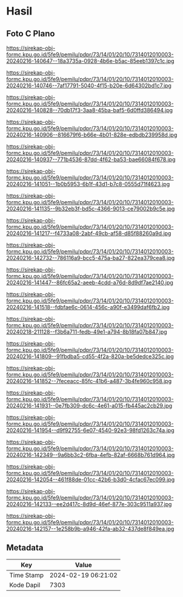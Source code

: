 # Hasil

## Foto C Plano

https://sirekap-obj-formc.kpu.go.id/5fe9/pemilu/pdpr/73/14/01/20/10/7314012010003-20240216-140647--18a3735a-0928-4b6e-b5ac-85eeb1397c1c.jpg

https://sirekap-obj-formc.kpu.go.id/5fe9/pemilu/pdpr/73/14/01/20/10/7314012010003-20240216-140746--7af17791-5040-4f15-b20e-6d64302bd1c7.jpg

https://sirekap-obj-formc.kpu.go.id/5fe9/pemilu/pdpr/73/14/01/20/10/7314012010003-20240216-140828--70db17f3-3aa8-45ba-baf5-6d0ffd386494.jpg

https://sirekap-obj-formc.kpu.go.id/5fe9/pemilu/pdpr/73/14/01/20/10/7314012010003-20240216-140906--816679f6-b66e-4b01-828e-edbdb239958d.jpg

https://sirekap-obj-formc.kpu.go.id/5fe9/pemilu/pdpr/73/14/01/20/10/7314012010003-20240216-140937--771b4536-87dd-4f62-ba53-bae66084f678.jpg

https://sirekap-obj-formc.kpu.go.id/5fe9/pemilu/pdpr/73/14/01/20/10/7314012010003-20240216-141051--1b0b5953-6b1f-43d1-b7c8-0555d71f4623.jpg

https://sirekap-obj-formc.kpu.go.id/5fe9/pemilu/pdpr/73/14/01/20/10/7314012010003-20240216-141135--9b32eb3f-bd5c-4366-9013-ce79002b9c5e.jpg

https://sirekap-obj-formc.kpu.go.id/5fe9/pemilu/pdpr/73/14/01/20/10/7314012010003-20240216-141217--f4733a08-2abf-49cb-af58-d85f88260a9d.jpg

https://sirekap-obj-formc.kpu.go.id/5fe9/pemilu/pdpr/73/14/01/20/10/7314012010003-20240216-142732--786116a9-bcc5-475a-ba27-822ea379cea8.jpg

https://sirekap-obj-formc.kpu.go.id/5fe9/pemilu/pdpr/73/14/01/20/10/7314012010003-20240216-141447--86fc65a2-aeeb-4cdd-a76d-8d9df7ae2140.jpg

https://sirekap-obj-formc.kpu.go.id/5fe9/pemilu/pdpr/73/14/01/20/10/7314012010003-20240216-141518--fdbfae6c-0614-456c-a90f-e3499daf6fb2.jpg

https://sirekap-obj-formc.kpu.go.id/5fe9/pemilu/pdpr/73/14/01/20/10/7314012010003-20240218-211128--f3b6a711-fedb-49e1-a794-8b18fa07b847.jpg

https://sirekap-obj-formc.kpu.go.id/5fe9/pemilu/pdpr/73/14/01/20/10/7314012010003-20240216-141809--91fbdba5-cd55-4f2a-820a-be5dedce325c.jpg

https://sirekap-obj-formc.kpu.go.id/5fe9/pemilu/pdpr/73/14/01/20/10/7314012010003-20240216-141852--7feceacc-85fc-41b6-a487-3b4fe960c958.jpg

https://sirekap-obj-formc.kpu.go.id/5fe9/pemilu/pdpr/73/14/01/20/10/7314012010003-20240216-141931--0e7fb309-dc6c-4e61-a015-fb445ac2cb29.jpg

https://sirekap-obj-formc.kpu.go.id/5fe9/pemilu/pdpr/73/14/01/20/10/7314012010003-20240216-141954--d9f92755-6e07-4540-92e3-98fd1263c74a.jpg

https://sirekap-obj-formc.kpu.go.id/5fe9/pemilu/pdpr/73/14/01/20/10/7314012010003-20240216-142349--9a6bb3c2-6fba-4efb-82af-6668b761d964.jpg

https://sirekap-obj-formc.kpu.go.id/5fe9/pemilu/pdpr/73/14/01/20/10/7314012010003-20240216-142054--461f88de-01cc-42b6-b3d0-4cfac67ec099.jpg

https://sirekap-obj-formc.kpu.go.id/5fe9/pemilu/pdpr/73/14/01/20/10/7314012010003-20240216-142133--ee2d417c-8d9d-46ef-877e-303c9511a937.jpg

https://sirekap-obj-formc.kpu.go.id/5fe9/pemilu/pdpr/73/14/01/20/10/7314012010003-20240216-142157--1e258b9b-a946-42fa-ab32-437de8f849ea.jpg


## Metadata

| Key        | Value               |
| ---------- | ------------------- |
| Time Stamp | 2024-02-19 06:21:02 |
| Kode Dapil | 7303                |



